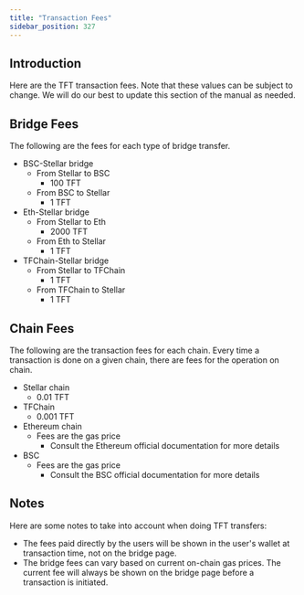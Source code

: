 ```yaml
---
title: "Transaction Fees"
sidebar_position: 327
---
```






## Introduction

Here are the TFT transaction fees. Note that these values can be subject to change. We will do our best to update this section of the manual as needed.

## Bridge Fees

The following are the fees for each type of bridge transfer.

- BSC-Stellar bridge
  - From Stellar to BSC
    - 100 TFT
  - From BSC to Stellar
    - 1 TFT
- Eth-Stellar bridge
  - From Stellar to Eth
    - 2000 TFT
  - From Eth to Stellar
    - 1 TFT
- TFChain-Stellar bridge
  - From Stellar to TFChain
    - 1 TFT
  - From TFChain to Stellar
    - 1 TFT

## Chain Fees

The following are the transaction fees for each chain. Every time a transaction is done on a given chain, there are fees for the operation on chain.

- Stellar chain
    - 0.01 TFT
- TFChain
  - 0.001 TFT
- Ethereum chain
  - Fees are the gas price
    - Consult the Ethereum official documentation for more details
- BSC
  - Fees are the gas price
    - Consult the BSC official documentation for more details

## Notes

Here are some notes to take into account when doing TFT transfers:

* The fees paid directly by the users will be shown in the user's wallet at transaction time, not on the bridge page.
* The bridge fees can vary based on current on-chain gas prices. The current fee will always be shown on the bridge page before a transaction is initiated.